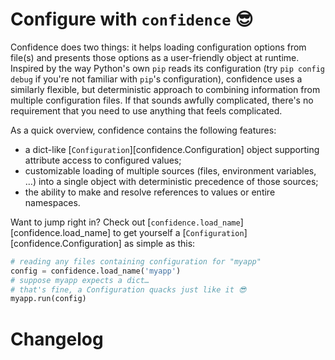 # Configure with `confidence` 😎

Confidence does two things: it helps loading configuration options from file(s) and presents those options as a user-friendly object at runtime.
Inspired by the way Python's own `pip` reads its configuration (try `pip config debug` if you're not familiar with `pip`'s configuration),
confidence uses a similarly flexible, but deterministic approach to combining information from multiple configuration files.
If that sounds awfully complicated, there's no requirement that you need to use anything that feels complicated.

As a quick overview, confidence contains the following features:

- a dict-like [`Configuration`][confidence.Configuration] object supporting attribute access to configured values;
- customizable loading of multiple sources (files, environment variables, …) into a single object with deterministic precedence of those sources;
- the ability to make and resolve references to values or entire namespaces.

Want to jump right in?
Check out [`confidence.load_name`][confidence.load_name] to get yourself a [`Configuration`][confidence.Configuration] as simple as this:

```python
# reading any files containing configuration for "myapp"
config = confidence.load_name('myapp')
# suppose myapp expects a dict… 
# that's fine, a Configuration quacks just like it 😎
myapp.run(config)
```

# Changelog
